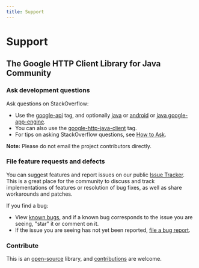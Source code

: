 ```yaml
---
title: Support
---
```


# Support

## The Google HTTP Client Library for Java Community

### Ask development questions

Ask  questions on StackOverflow:

* Use the [google-api][so-google-api] tag, and optionally [java][so-java] or [android][so-android]
  or [java google-app-engine][so-java-gae].
* You can also use the [google-http-java-client][so-http-client] tag.
* For tips on asking StackOverflow questions, see [How to Ask][so-how-to-ask].

**Note:** Please do not email the project contributors directly.

### File feature requests and defects

You can suggest features and report issues on our public [Issue Tracker][issues]. This is a great
place for the community to discuss and track implementations of features or resolution of bug fixes,
as well as share workarounds and patches.

If you find a bug:

* View [known bugs][issues], and if a known bug corresponds to the issue you are seeing, "star" it
  or comment on it.
* If the issue you are seeing has not yet been reported, [file a bug report][new-issue].

### Contribute

This is an [open-source][http-client] library, and [contributions][contributions] are welcome.

[so-google-api]: http://stackoverflow.com/questions/tagged/google-api
[so-java]: http://stackoverflow.com/questions/tagged/google-api+java
[so-android]: http://stackoverflow.com/questions/tagged/google-api+android
[so-java-gae]: http://stackoverflow.com/questions/tagged/google-api+java+google-app-engine
[so-http-client]: http://stackoverflow.com/questions/tagged/google-http-java-client
[so-how-to-ask]: http://stackoverflow.com/questions/ask
[issues]: https://github.com/googleapis/google-http-java-client/issues
[new-issue]: https://github.com/google/google-http-java-client/issues/new
[http-client]: https://github.com/googleapis/google-http-java-client
[contributions]: https://github.com/googleapis/google-http-java-client/blob/master/CONTRIBUTING.md
